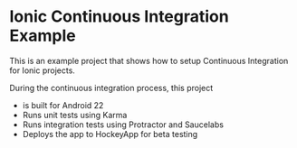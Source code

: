 # Ionic Continuous Integration Example

This is an example project that shows how to setup Continuous Integration for Ionic projects.

During the continuous integration process, this project 

- is built for Android 22
- Runs unit tests using Karma
- Runs integration tests using Protractor and Saucelabs
- Deploys the app to HockeyApp for beta testing